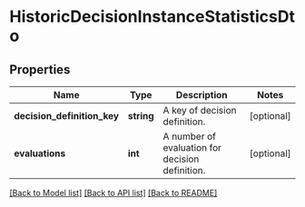 # HistoricDecisionInstanceStatisticsDto

## Properties
Name | Type | Description | Notes
------------ | ------------- | ------------- | -------------
**decision_definition_key** | **string** | A key of decision definition. | [optional] 
**evaluations** | **int** | A number of evaluation for decision definition. | [optional] 

[[Back to Model list]](../../README.md#documentation-for-models) [[Back to API list]](../../README.md#documentation-for-api-endpoints) [[Back to README]](../../README.md)

